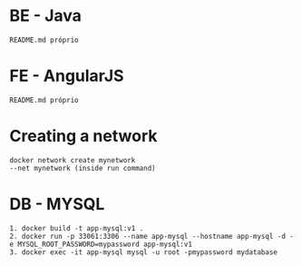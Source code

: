 # BE - Java
```
README.md próprio
```

# FE - AngularJS
```
README.md próprio
```

# Creating a network
```
docker network create mynetwork
--net mynetwork (inside run command)
```

# DB - MYSQL
```
1. docker build -t app-mysql:v1 .
2. docker run -p 33061:3306 --name app-mysql --hostname app-mysql -d -e MYSQL_ROOT_PASSWORD=mypassword app-mysql:v1
3. docker exec -it app-mysql mysql -u root -pmypassword mydatabase
```
